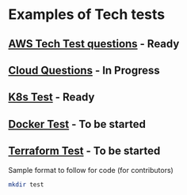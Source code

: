 # Examples of Tech tests


## [AWS Tech Test questions](AWSTechTests.md) - Ready
## [Cloud Questions](CloudQuestions.md) - In Progress

## [K8s Test](K8sTest.md) - Ready

## [Docker Test](DockerTest.md) - To be started

## [Terraform Test](TerraformTest.md) - To be started

Sample format to follow for code (for contributors)

```sh
mkdir test
```
